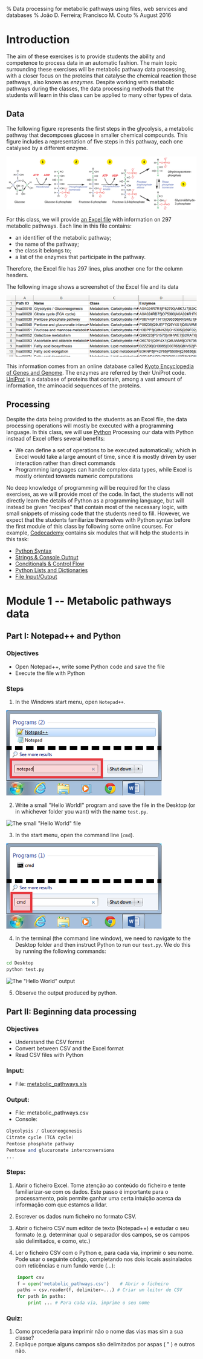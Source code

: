 % Data processing for metabolic pathways
  using files, web services and databases
% João D. Ferreira; Francisco M. Couto
% August 2016

# Introduction

The aim of these exercises is to provide students the ability and competence to process data in an automatic fashion.
The main topic surrounding these exercises will be metabolic pathway data processing, with a closer focus on the proteins that catalyse the chemical reaction those pathways, also known as _enzymes_.
Despite working with metabolic pathways during the classes, the data processing methods that the students will learn in this class can be applied to many other types of data.

## Data

The following figure represents the first steps in the glycolysis, a metabolic pathway that decomposes glucose in smaller chemical compounds.
This figure includes a representation of five steps in this pathway, each one catalysed by a different enzyme.

![A Metabolic pathway](images/pathway.png "An example of a metabolic pathway")

For this class, we will provide [an Excel file](files/metabolic_pathways.xls) with information on 297 metabolic pathways.
Each line in this file contains:

- an identifier of the metabolic pathway;
- the name of the pathway;
- the class it belongs to;
- a list of the enzymes that participate in the pathway.

Therefore, the Excel file has 297 lines, plus another one for the column headers.

The following image shows a screenshot of the Excel file and its data

![A screenshot of the Excel file](images/excel.png "A screenshot showing part of the data in the Excel file")

This information comes from an online database called [Kyoto Encyclopedia of Genes and Genome](http://www.genome.jp/kegg/kegg2.html). The enzymes are referred by their UniProt code.
[UniProt](http://www.uniprot.org/) is a database of proteins that contain, among a vast amount of information, the aminoacid sequences of the proteins.

## Processing

Despite the data being provided to the students as an Excel file, the data processing operations will mostly be executed with a programming language.
In this class, we will use [Python](http://www.python.org)
Processing our data with Python instead of Excel offers several benefits:

- We can define a set of operations to be executed automatically, which in Excel would take a large amount of time, since it is mostly driven by user interaction rather than direct commands
- Programming languages can handle complex data types, while Excel is mostly oriented towards numeric computations

No deep knowledge of programming will be required for the class exercises, as we will provide most of the code.
In fact, the students will not directly learn the details of Python as a programming language, but will instead be given "recipes" that contain most of the necessary logic, with small snippets of missing code that the students need to fill.
However, we expect that the students familiarize themselves with Python syntax before the first module of this class by following some online courses.
For example, [Codecademy](https://www.codecademy.com/en/tracks/python) contains six modules that will help the students in this task:

- [Python Syntax](https://www.codecademy.com/courses/introduction-to-python-6WeG3/0/1?curriculum_id=4f89dab3d788890003000096)
- [Strings & Console Output](https://www.codecademy.com/courses/python-beginner-sRXwR/0/1?curriculum_id=4f89dab3d788890003000096)
- [Conditionals & Control Flow](https://www.codecademy.com/courses/python-beginner-BxUFN/0/1?curriculum_id=4f89dab3d788890003000096)
- [Python Lists and Dictionaries](https://www.codecademy.com/courses/python-beginner-en-pwmb1/0/1?curriculum_id=4f89dab3d788890003000096)
- [File Input/Output](https://www.codecademy.com/courses/python-intermediate-en-OGNHh/0/1?curriculum_id=4f89dab3d788890003000096)


# Module 1 -- Metabolic pathways data

## Part I: Notepad++ and Python

### Objectives

- Open Notepad++, write some Python code and save the file
- Execute the file with Python

### Steps

1. In the Windows start menu, open `Notepad++`.

![Open Notepad++](images/open-notepad.png "Open Notepad++")

2. Write a small "Hello World!" program and save the file in the Desktop (or in whichever folder you want) with the name `test.py`.

![The small \"Hello World\" file](images/hello-world.png "The small \"Hello World\" file")

3. In the start menu, open the command line (`cmd`).

![Starting the command line](images/open-cmd.png "Starting the command line")

4. In the terminal (the command line window), we need to navigate to the Desktop folder and then instruct Python to run our `test.py`.
   We do this by running the following commands:
```bash
cd Desktop
python test.py
```
![The \"Hello World\" output](images/hello-world-run.png "The \"Hello World\" output")

5. Observe the output produced by python.


## Part II: Beginning data processing

### Objectives
- Understand the CSV format
- Convert between CSV and the Excel format
- Read CSV files with Python

### Input:
- File: [metabolic_pathways.xls](files/metabolic_pathways.xls)

### Output:
- File: metabolic_pathways.csv
- Console:
```awk
Glycolysis / Gluconeogenesis
Citrate cycle (TCA cycle)
Pentose phosphate pathway
Pentose and glucuronate interconversions
...
```

### Steps:
1. Abrir o ficheiro Excel. Tome atenção ao conteúdo do ficheiro e tente familiarizar-se com os dados. Este passo é importante para o processamento, pois permite ganhar uma certa intuição acerca da informação com que estamos a lidar.

2. Escrever os dados num ficheiro no formato CSV.

3. Abrir o ficheiro CSV num editor de texto (Notepad++) e estudar o seu formato (e.g. determinar qual o separador dos campos, se os campos são delimitados, e como, etc.)

4. Ler o ficheiro CSV com o Python e, para cada via, imprimir o seu nome. Pode usar o seguinte código, completando nos dois locais assinalados com reticências e num fundo verde (...):
```python
    import csv
    f = open('metabolic_pathways.csv')    # Abrir o ficheiro
    paths = csv.reader(f, delimiter=...) # Criar um leitor de CSV
    for path in paths:
        print ... # Para cada via, imprime o seu nome
```

### Quiz:
1. Como procederia para imprimir não o nome das vias mas sim a sua classe?
2. Explique porque alguns campos são delimitados por aspas ( " ) e outros não.
